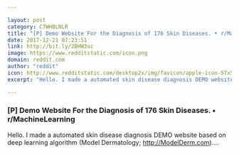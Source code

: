```yaml
---

layout: post
category: C7WHBLNLR
title: "[P] Demo Website For the Diagnosis of 176 Skin Diseases. • r/MachineLearning"
date: 2017-12-21 07:23:51
link: http://bit.ly/2BHW3sc
image: https://www.redditstatic.com/icon.png
domain: reddit.com
author: "reddit"
icon: http://www.redditstatic.com/desktop2x/img/favicon/apple-icon-57x57.png
excerpt: "Hello. I made a automated skin disease diagnosis DEMO website based on deep learning algorithm (Model Dermatology; <http://ModelDerm.com>)...."

---
```


### [P] Demo Website For the Diagnosis of 176 Skin Diseases. • r/MachineLearning

Hello. I made a automated skin disease diagnosis DEMO website based on deep learning algorithm (Model Dermatology; <http://ModelDerm.com>)....